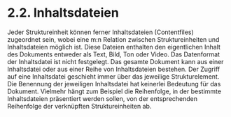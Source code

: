 # 2.2. Inhaltsdateien

Jeder Struktureinheit können ferner Inhaltsdateien \(Contentfiles\) zugeordnet sein, wobei eine m:n Relation zwischen Struktureinheiten und Inhaltsdateien möglich ist. Diese Dateien enthalten den eigentlichen Inhalt des Dokuments entweder als Text, Bild, Ton oder Video. Das Datenformat der Inhaltsdatei ist nicht festgelegt. Das gesamte Dokument kann aus einer Inhaltsdatei oder aus einer Reihe von Inhaltsdateien bestehen. Der Zugriff auf eine Inhaltsdatei geschieht immer über das jeweilige Strukturelement. Die Benennung der jeweiligen Inhaltsdatei hat keinerlei Bedeutung für das Dokument. Vielmehr hängt zum Beispiel die Reihenfolge, in der bestimmte Inhaltsdateien präsentiert werden sollen, von der entsprechenden Reihenfolge der verknüpften Struktureinheiten ab.

